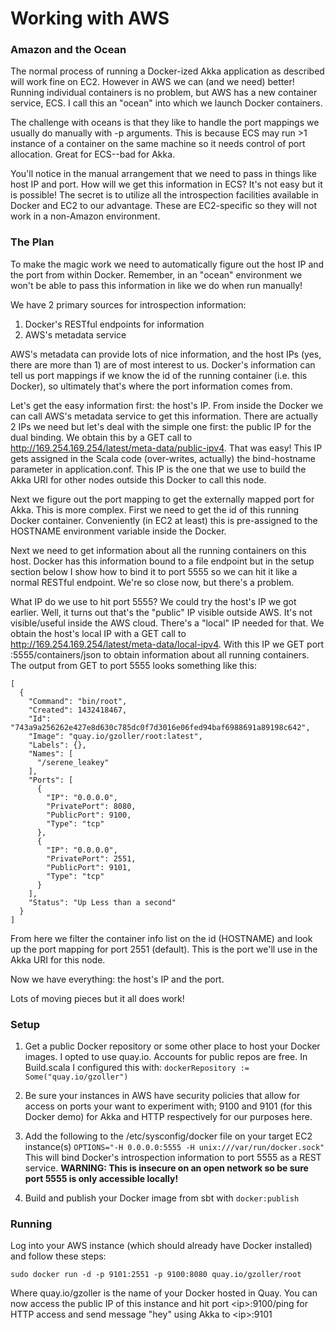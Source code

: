 # Working with AWS

### Amazon and the Ocean
The normal process of running a Docker-ized Akka application as described will work fine on EC2.  However in AWS we can (and we need) better!  Running individual containers is no problem, but AWS has a new container service, ECS.  I call this an "ocean" into which we launch Docker containers.

The challenge with oceans is that they like to handle the port mappings we usually do manually with -p arguments.  This is because ECS may run &gt;1 instance of a container on the same machine so it needs control of port allocation.  Great for ECS--bad for Akka.

You'll notice in the manual arrangement that we need to pass in things like host IP and port.  How will we get this information in ECS?  It's not easy but it is possible!  The secret is to utilize all the introspection facilities available in Docker and EC2 to our advantage.  These are EC2-specific so they will not work in a non-Amazon environment.

### The Plan
To make the magic work we need to automatically figure out the host IP and the port from within Docker.  Remember, in an "ocean" environment we won't be able to pass this information in like we do when run manually!

We have 2 primary sources for introspection information:

 1. Docker's RESTful endpoints for information
 2. AWS's metadata service

AWS's metadata can provide lots of nice information, and the host IPs (yes, there are more than 1) are of most interest to us.  Docker's information can tell us port mappings if we know the id of the running container (i.e. this Docker), so ultimately that's where the port information comes from.

Let's get the easy information first: the host's IP.  From inside the Docker we can call AWS's metadata service to get this information.  There are actually 2 IPs we need but let's deal with the simple one first: the public IP for the dual binding.  We obtain this by a GET call to http://169.254.169.254/latest/meta-data/public-ipv4.  That was easy!  This IP gets assigned in the Scala code (over-writes, actually) the bind-hostname parameter in application.conf.  This IP is the one that we use to build the Akka URI for other nodes outside this Docker to call this node.

Next we figure out the port mapping to get the externally mapped port for Akka.  This is more complex.  First we need to get the id of this running Docker container.  Conveniently (in EC2 at least) this is pre-assigned to the HOSTNAME environment variable inside the Docker.

Next we need to get information about all the running containers on this host.  Docker has this information bound to a file endpoint but in the setup section below I show how to bind it to port 5555 so we can hit it like a normal RESTful endpoint.  We're so close now, but there's a problem.

What IP do we use to hit port 5555?  We could try the host's IP we got earlier.  Well, it turns out that's the "public" IP visible outside AWS.  It's not visible/useful inside the AWS cloud.  There's a "local" IP needed for that.  We obtain the host's local IP with a GET call to http://169.254.169.254/latest/meta-data/local-ipv4.  With this IP we GET port :5555/containers/json to obtain information about all running containers.  The output from GET to port 5555 looks something like this:

    [
      {
        "Command": "bin/root",
        "Created": 1432418467,
        "Id": "743a9a256262e427e8d630c785dc0f7d3016e06fed94baf6988691a89198c642",
        "Image": "quay.io/gzoller/root:latest",
        "Labels": {},
        "Names": [
          "/serene_leakey"
        ],
        "Ports": [
          {
            "IP": "0.0.0.0",
            "PrivatePort": 8080,
            "PublicPort": 9100,
            "Type": "tcp"
          },
          {
            "IP": "0.0.0.0",
            "PrivatePort": 2551,
            "PublicPort": 9101,
            "Type": "tcp"
          }
        ],
        "Status": "Up Less than a second"
      }
    ]

From here we filter the container info list on the id (HOSTNAME) and look up the port mapping for port 2551 (default).  This is the port we'll use in the Akka URI for this node.

Now we have everything: the host's IP and the port.

Lots of moving pieces but it all does work!

### Setup

 1. Get a public Docker repository or some other place to host your Docker images.  I opted to use quay.io.  Accounts for public repos are free.  In Build.scala I configured this with:
	  ```dockerRepository := Some("quay.io/gzoller")```

 2. Be sure your instances in AWS have security policies that allow for access on ports your want to experiment with; 9100 and 9101 (for this Docker demo) for Akka and HTTP respectively for our purposes here.
 3. Add the following to the /etc/sysconfig/docker file on your target EC2 instance(s)
	 ```OPTIONS="-H 0.0.0.0:5555 -H unix:///var/run/docker.sock"```
	 This will bind Docker's introspection information to port 5555 as a REST service.  **WARNING: This is insecure on an open network so be sure port 5555 is only accessible locally!**
	 
 4. Build and publish your Docker image from sbt with 
	 ```docker:publish```

### Running
Log into your AWS instance (which should already have Docker installed) and follow these steps:

```
sudo docker run -d -p 9101:2551 -p 9100:8080 quay.io/gzoller/root
```

Where quay.io/gzoller is the name of your Docker hosted in Quay.  You can now access the public IP of this instance and hit port &lt;ip&gt;:9100/ping for HTTP access and send message "hey" using Akka to &lt;ip&gt;:9101

